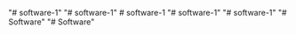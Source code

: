 "# software-1" 
"# software-1" 
#   s o f t w a r e - 1  
 "# software-1" 
"# software-1" 
"# Software" 
"# Software" 
